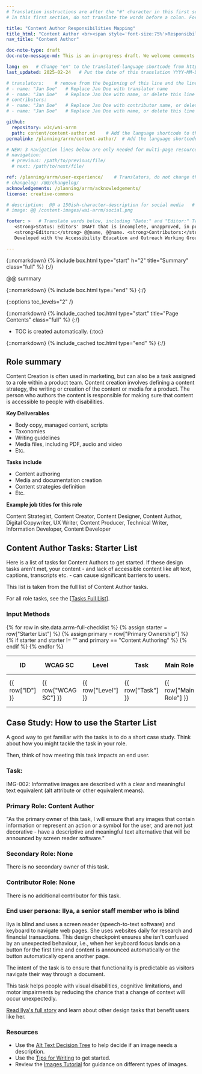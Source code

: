 ```yaml
---
# Translation instructions are after the "#" character in this first section. They are comments that do not show up in the web page. You do not need to translate the instructions after #.
# In this first section, do not translate the words before a colon. For example, do not translate "title:". Do translate the text after "title:".

title: "Content Author Responsibilities Mapping"
title_html: "Content Author <br><span style='font-size:75%'>Responsibilities Mapping</span>"
nav_title: "Content Author"

doc-note-type: draft
doc-note-message-md: This is an in-progress draft. We welcome comments via GitHub or email from the [links below](#helpimprove).

lang: en   # Change "en" to the translated-language shortcode from https://www.iana.org/assignments/language-subtag-registry/language-subtag-registry
last_updated: 2025-02-24   # Put the date of this translation YYYY-MM-DD (with month in the middle)

# translators:    # remove from the beginning of this line and the lines below: "# " (the hash sign and the space)
# - name: "Jan Doe"   # Replace Jan Doe with translator name
# - name: "Jan Doe"   # Replace Jan Doe with name, or delete this line if not multiple translators
# contributors:
# - name: "Jan Doe"   # Replace Jan Doe with contributor name, or delete this line if none
# - name: "Jan Doe"   # Replace Jan Doe with name, or delete this line if not multiple contributors'

github:
  repository: w3c/wai-arrm
  path: content/content-author.md    # Add the language shortcode to the middle of the filename, for example: content/index.fr.md
permalink: /planning/arrm/content-author/  # Add the language shortcode to the end, with no slash at end, for example: /planning/arrm/fr

# NEW: 3 navigation lines below are only needed for multi-page resources where you have previous and next at the bottom. If so, un-comment them; otherwise delete these lines.
# navigation:
  # previous: /path/to/previous/file/
  # next: /path/to/next/file/

ref: /planning/arrm/user-experience/    # Translators, do not change this
# changelog: /@@/changelog/
acknowledgements: /planning/arrm/acknowledgements/
license: creative-commons

# description:  @@ a 150ish-character-description for social media   # translate the description
# image: @@ /content-images/wai-arrm/social.png

footer: >   # Translate words below, including "Date:" and "Editor:" Translate the Working Group name. Leave the Working Group acronym in English. Do *not* change the dates in the footer below.
   <strong>Status: Editors' DRAFT that is incomplete, unapproved, in progress </strong></p>
   <strong>Editors:</strong> @@name, @@name. <strong>Contributors:</strong> @@name, @@name, and <a href=”https://www.w3.org/groups/wg/@@wg/participants”>participants of the @@WG</a>. ACKNOWLEDGEMENTS lists additional contributors.
   Developed with the Accessibility Education and Outreach Working Group (<a href="http://www.w3.org/WAI/EO/">EOWG</a>).

---
```


{::nomarkdown}
{% include box.html type="start" h="2" title="Summary" class="full" %}
{:/}

@@ summary

{::nomarkdown}
{% include box.html type="end" %}
{:/}

{::options toc_levels="2" /}

{::nomarkdown}
{% include_cached toc.html type="start" title="Page Contents" class="full" %}
{:/}

-   TOC is created automatically.
{:toc}

{::nomarkdown}
{% include_cached toc.html type="end" %}
{:/}

## Role summary

Content Creation is often used in marketing, but can also be a task assigned to a role within a product team. Content creation involves defining a content strategy, the writing or creation of the content or media for a product. The person who authors the content is responsible for making sure that content is accessible to people with disabilities.

**Key Deliverables**

*   Body copy, managed content, scripts
*   Taxonomies
*   Writing guidelines
*   Media files, including PDF, audio and video
*   Etc.

**Tasks include**

*   Content authoring
*   Media and documentation creation
*   Content strategies definition
*   Etc.

**Example job titles for this role**

Content Strategist, Content Creator, Content Designer, Content Author, Digital Copywriter, UX Writer, Content Producer, Technical Writer, Information Developer, Content Developer

  

## Content Author Tasks: Starter List

Here is a list of tasks for Content Authors to get started. If these design tasks aren't met, your content - and lack of accessible content like alt text, captions, transcripts etc. - can cause significant barriers to users.

This list is taken from the full list of Content Author tasks.

For all role tasks, see the [<a rel="nofollow" class="external text" href="https://www.w3.org/WAI/EO/wiki/Accessibility_Checkpoint_Full_List%7CAccessibility">Tasks Full List</a>]. 

### Input Methods

<table>
  <thead>
    <tr>
      <!-- Only include specific columns in the header - exclude: Starter List -->
      <th>ID</th>
      <th>WCAG SC</th>
      <th>Level</th>
      <th>Task</th>
      <th>Main Role</th>
      <th>Primary Ownership</th>
      <th>Secondary Ownership</th>
      <th>Contributor</th>
    </tr>
  </thead>
  <tbody>
    {% for row in site.data.arrm-full-checklist %}
      <!-- Only display rows where 'Starter List' is not null or empty -->
      {% assign starter = row["Starter List"] %}
      {% assign primary = row["Primary Ownership"] %}
      {% if starter and starter != "" and primary == "Content Authoring" %}
        <tr>
          <td>{{ row["ID"] }}</td>
          <td>{{ row["WCAG SC"] }}</td>
          <td>{{ row["Level"] }}</td>
          <td>{{ row["Task"] }}</td>
          <td>{{ row["Main Role"] }}</td>
          <td>{{ row["Primary Ownership"] }}</td>
          <td>{{ row["Secondary Ownership"] }}</td>
          <td>{{ row["Contributor"] }}</td>
        </tr>
      {% endif %}
    {% endfor %}
  </tbody>
</table>

## Case Study: How to use the Starter List

A good way to get familiar with the tasks is to do a short case study. Think about how you might tackle the task in your role.

Then, think of how meeting this task impacts an end user.

### Task:

IMG-002: Informative images are described with a clear and meaningful text equivalent (alt attribute or other equivalent means).

### Primary Role: Content Author

"As the primary owner of this task, I will ensure that any images that contain information or represent an action or a symbol for the user, and are not just decorative - have a descriptive and meaningful text alternative that will be announced by screen reader software."

### Secondary Role: None

There is no secondary owner of this task.

### Contributor Role: None

There is no additional contributor for this task.

### End user persona: Ilya, a senior staff member who is blind

Ilya is blind and uses a screen reader (speech-to-text software) and keyboard to navigate web pages. She uses websites daily for research and financial transactions. This design checkpoint ensures she isn't confused by an unexpected behaviour, i.e., when her keyboard focus lands on a button for the first time and content is announced automatically or the button automatically opens another page.

The intent of the task is to ensure that functionality is predictable as visitors navigate their way through a document.

This task helps people with visual disabilities, cognitive limitations, and motor impairments by reducing the chance that a change of context will occur unexpectedly.

[Read Ilya's full story](https://www.w3.org/WAI/people-use-web/user-stories/#accountant) and learn about other design tasks that benefit users like her.

### Resources

*   Use the [Alt Text Decision Tree](https://www.w3.org/WAI/tutorials/images/decision-tree/) to help decide if an image needs a description.
*   Use the [Tips for Writing](https://www.w3.org/WAI/tips/writing/) to get started.
*   Review the [Images Tutorial](https://www.w3.org/WAI/tutorials/images/) for guidance on different types of images.
